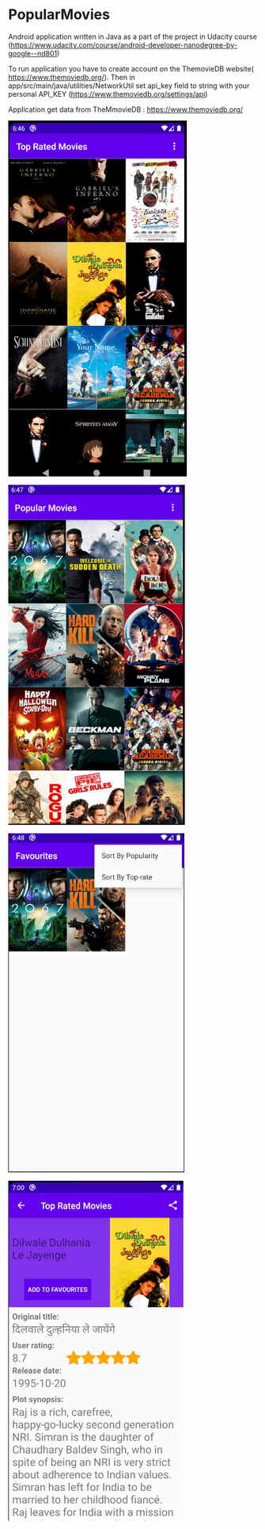 # PopularMovies
Android application written in Java as a part of the project in Udacity course (https://www.udacity.com/course/android-developer-nanodegree-by-google--nd801)

To run application you have to create account on the ThemovieDB website( https://www.themoviedb.org/). Then in app/src/main/java/utilities/NetworkUtil  set api_key field to string with your personal API_KEY (https://www.themoviedb.org/settings/api)

Application get data from TheMmovieDB : https://www.themoviedb.org/


![ScreenShot](/screenshots/ss_1.png?raw=true)

![ScreenShot](/screenshots/ss_2.png?raw=true)

![ScreenShot](/screenshots/ss_3.png?raw=true)

![ScreenShot](/screenshots/ss_4.png?raw=true)
